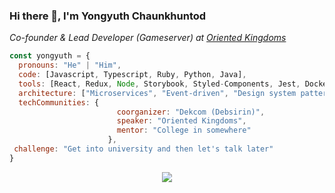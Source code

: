 ### Hi there 👋, I'm Yongyuth Chaunkhuntod

<p><em>Co-founder & Lead Developer (Gameserver) at <a href="https://web.oriented.in.th">Oriented Kingdoms</a></em></p>

```javascript
const yongyuth = {
  pronouns: "He" | "Him",
  code: [Javascript, Typescript, Ruby, Python, Java],
  tools: [React, Redux, Node, Storybook, Styled-Components, Jest, Docker],
  architecture: ["Microservices", "Event-driven", "Design system pattern"],
  techCommunities: {
                        coorganizer: "Dekcom (Debsirin)",
                        speaker: "Oriented Kingdoms",
                        mentor: "College in somewhere"
                      },
 challenge: "Get into university and then let's talk later"
}
```
<p align="center">
    <img src="https://thumbs.gfycat.com/UnpleasantThisKakarikis-size_restricted.gif">
</p>
